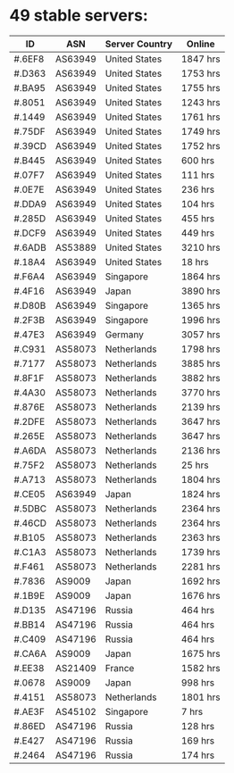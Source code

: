 # 49 stable servers:

| ID | ASN | Server Country | Online |
| ------ | ------ | ------ | ------ |
| #.6EF8 | AS63949 | United States | 1847 hrs |
| #.D363 | AS63949 | United States | 1753 hrs |
| #.BA95 | AS63949 | United States | 1755 hrs |
| #.8051 | AS63949 | United States | 1243 hrs |
| #.1449 | AS63949 | United States | 1761 hrs |
| #.75DF | AS63949 | United States | 1749 hrs |
| #.39CD | AS63949 | United States | 1752 hrs |
| #.B445 | AS63949 | United States | 600 hrs |
| #.07F7 | AS63949 | United States | 111 hrs |
| #.0E7E | AS63949 | United States | 236 hrs |
| #.DDA9 | AS63949 | United States | 104 hrs |
| #.285D | AS63949 | United States | 455 hrs |
| #.DCF9 | AS63949 | United States | 449 hrs |
| #.6ADB | AS53889 | United States | 3210 hrs |
| #.18A4 | AS63949 | United States | 18 hrs |
| #.F6A4 | AS63949 | Singapore | 1864 hrs |
| #.4F16 | AS63949 | Japan | 3890 hrs |
| #.D80B | AS63949 | Singapore | 1365 hrs |
| #.2F3B | AS63949 | Singapore | 1996 hrs |
| #.47E3 | AS63949 | Germany | 3057 hrs |
| #.C931 | AS58073 | Netherlands | 1798 hrs |
| #.7177 | AS58073 | Netherlands | 3885 hrs |
| #.8F1F | AS58073 | Netherlands | 3882 hrs |
| #.4A30 | AS58073 | Netherlands | 3770 hrs |
| #.876E | AS58073 | Netherlands | 2139 hrs |
| #.2DFE | AS58073 | Netherlands | 3647 hrs |
| #.265E | AS58073 | Netherlands | 3647 hrs |
| #.A6DA | AS58073 | Netherlands | 2136 hrs |
| #.75F2 | AS58073 | Netherlands | 25 hrs |
| #.A713 | AS58073 | Netherlands | 1804 hrs |
| #.CE05 | AS63949 | Japan | 1824 hrs |
| #.5DBC | AS58073 | Netherlands | 2364 hrs |
| #.46CD | AS58073 | Netherlands | 2364 hrs |
| #.B105 | AS58073 | Netherlands | 2363 hrs |
| #.C1A3 | AS58073 | Netherlands | 1739 hrs |
| #.F461 | AS58073 | Netherlands | 2281 hrs |
| #.7836 | AS9009 | Japan | 1692 hrs |
| #.1B9E | AS9009 | Japan | 1676 hrs |
| #.D135 | AS47196 | Russia | 464 hrs |
| #.BB14 | AS47196 | Russia | 464 hrs |
| #.C409 | AS47196 | Russia | 464 hrs |
| #.CA6A | AS9009 | Japan | 1675 hrs |
| #.EE38 | AS21409 | France | 1582 hrs |
| #.0678 | AS9009 | Japan | 998 hrs |
| #.4151 | AS58073 | Netherlands | 1801 hrs |
| #.AE3F | AS45102 | Singapore | 7 hrs |
| #.86ED | AS47196 | Russia | 128 hrs |
| #.E427 | AS47196 | Russia | 169 hrs |
| #.2464 | AS47196 | Russia | 174 hrs |

